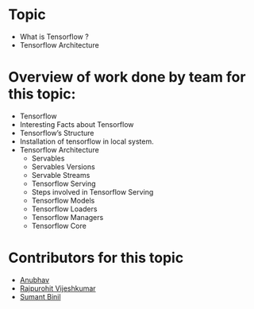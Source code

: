 # Topic

* What is Tensorflow ?
* Tensorflow Architecture

# Overview of work done by team for this topic:

- Tensorflow
- Interesting Facts about Tensorflow
- Tensorflow’s Structure
- Installation of tensorflow in local system.
- Tensorflow Architecture 
     - Servables
     - Servables Versions
     - Servable Streams
     - Tensorflow Serving
     - Steps involved in Tensorflow Serving
     - Tensorflow Models
     - Tensorflow Loaders
     - Tensorflow Managers
     - Tensorflow Core


# Contributors for this topic
- [Anubhav](https://github.com/anubhav201241)
- [Rajpurohit Vijeshkumar](https://github.com/AlexAdvent)
- [Sumant Binil](https://github.com/Sumantbinil)
